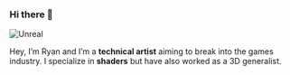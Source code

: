 ### Hi there 👋

![Unreal](https://img.shields.io/badge/-Unreal%20Engine-313131?style=for-the-badge&logo=unreal-engine&logoColor=white)

Hey, I’m Ryan and I’m a **technical artist** aiming to break into the games industry.
I specialize in **shaders** but have also worked as a 3D generalist.

<!--
**DataIsGone/DataIsGone** is a ✨ _special_ ✨ repository because its `README.md` (this file) appears on your GitHub profile.

Here are some ideas to get you started:

- 🔭 I’m currently working on ...
- 🌱 I’m currently learning ...
- 👯 I’m looking to collaborate on ...
- 🤔 I’m looking for help with ...
- 💬 Ask me about ...
- 📫 How to reach me: ...
- 😄 Pronouns: ...
- ⚡ Fun fact: ...
-->
